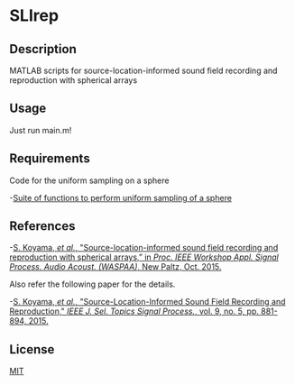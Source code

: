 SLIrep
==
## Description
MATLAB scripts for source-location-informed sound field recording and reproduction with spherical arrays

## Usage
Just run main.m!

## Requirements

Code for the uniform sampling on a sphere

-[Suite of functions to perform uniform sampling of a sphere](https://fr.mathworks.com/matlabcentral/fileexchange/37004-suite-of-functions-to-perform-uniform-sampling-of-a-sphere)

## References
-[S. Koyama, *et al.*, "Source-location-informed sound field recording and reproduction with spherical arrays,” in *Proc. IEEE Workshop Appl. Signal Process. Audio Acoust. (WASPAA)*, New Paltz, Oct. 2015. ](https://doi.org/10.1109/WASPAA.2015.7336914)

Also refer the following paper for the details.

-[S. Koyama, *et al.*, "Source-Location-Informed Sound Field Recording and Reproduction," *IEEE J. Sel. Topics Signal Process.*, vol. 9, no. 5, pp. 881-894, 2015.](https://doi.org/10.1109/JSTSP.2015.2434319)

## License
[MIT](https://github.com/sh01k/SLIrep/blob/master/LICENSE)
